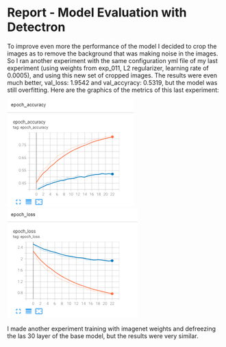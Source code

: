 # Report - Model Evaluation with Detectron

To improve even more the performance of the model I decided to crop the images as to remove the background that was making noise in the images.
So I ran another experiment with the same configuration yml file of my last experiment (using weights from exp_011, L2 regularizer, learning rate of 0.0005), and using this new set of cropped images. The results were even much better, val_loss: 1.9542 and val_accyracy: 0.5319, but the model was still overfitting. Here are the graphics of the metrics of this last experiment:

![](./report_images/epoch_accuracy.png)
![](./report_images/epoch_loss.png)

I made another experiment training with imagenet weights and defreezing the las 30 layer of the base model, but the results were very similar.


